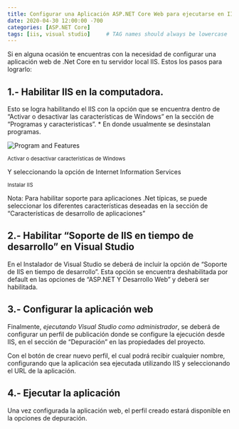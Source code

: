 ```yaml
---
title: Configurar una Aplicación ASP.NET Core Web para ejecutarse en IIS local
date: 2020-04-30 12:00:00 -700
categories: [ASP.NET Core]
tags: [iis, visual studio]     # TAG names should always be lowercase
---
```


Si en alguna ocasión te encuentras con la necesidad de configurar una aplicación web de .Net Core en tu servidor local IIS. Estos los pasos para lograrlo:

## 1.- Habilitar IIS en la computadora.
Esto se logra habilitando el IIS con la opción que se encuentra dentro de “Activar o desactivar las características de Windows” en la sección de “Programas y caracteristicas”.
\* En donde usualmente se desinstalan programas.

![Program and Features](/assets/img/2020-04-30-configurar-una-aplicacion-asp-net-core-web-para-ejecutarse-en-iis-local/image-1.png)

<small>Activar o desactivar características de Windows</small>

Y seleccionando la opción de Internet Information Services


<small>Instalar IIS</small>

Nota: Para habilitar soporte para aplicaciones .Net típicas, se puede seleccionar los diferentes características deseadas en la sección de “Características de desarrollo de aplicaciones”

## 2.- Habilitar “Soporte de IIS en tiempo de desarrollo” en Visual Studio

En el Instalador de Visual Studio se deberá de incluir la opción de “Soporte de IIS en tiempo de desarrollo”. Esta opción se encuentra deshabilitada por default en las opciones de “ASP.NET Y Desarrollo Web” y deberá ser habilitada.


## 3.- Configurar la aplicación web

Finalmente, *ejecutando Visual Studio como administrador*, se deberá de configurar un perfil de publicación donde se configure la ejecución desde IIS, en el sección de “Depuración” en las propiedades del proyecto.

Con el botón de crear nuevo perfil, el cual podrá recibir cualquier nombre, configurando que la aplicación sea ejecutada utilizando IIS y seleccionando el URL de la aplicación.

## 4.- Ejecutar la aplicación

Una vez configurada la aplicación web, el perfil creado estará disponible en la opciones de depuración.